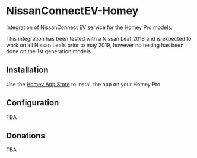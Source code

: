 # NissanConnectEV-Homey
Integration of NissanConnect EV service for the Homey Pro models.

This integration has been tested with a Nissan Leaf 2018 and is expected to work on all Nissan Leafs prior to may 2019, however no testing has been done on the 1st generation models. 

## Installation

Use the [Homey App Store]([https://homey.app/en-dk/apps/homey-pro/]) to install the app on your Homey Pro.

## Configuration

TBA

## Donations

TBA
